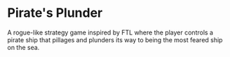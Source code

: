 # Pirate's Plunder
A rogue-like strategy game inspired by FTL where the player controls a pirate ship that pillages and plunders its way to being the most feared ship on the sea.
